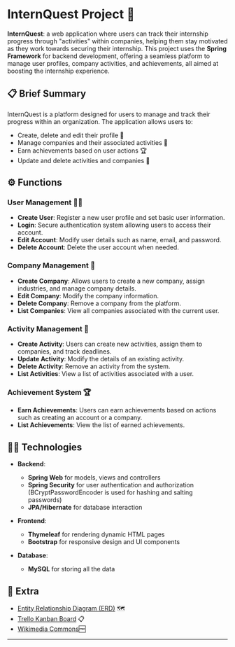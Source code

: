 # InternQuest Project 🚀

**InternQuest**: a web application where users can track their internship progress through "activities" within companies, helping them stay motivated as they work towards securing their internship. This project uses the **Spring Framework** for backend development, offering a seamless platform to manage user profiles, company activities, and achievements, all aimed at boosting the internship experience.

## 📋 Brief Summary

InternQuest is a platform designed for users to manage and track their progress within an organization. The application allows users to:

- Create, delete and edit their profile 👤
- Manage companies and their associated activities 🏢
- Earn achievements based on user actions 🏆
- Update and delete activities and companies 🔧

## ⚙️ Functions

### User Management 🧑‍💼
- **Create User**: Register a new user profile and set basic user information.
- **Login**: Secure authentication system allowing users to access their account.
- **Edit Account**: Modify user details such as name, email, and password.
- **Delete Account**: Delete the user account when needed.

### Company Management 🏢
- **Create Company**: Allows users to create a new company, assign industries, and manage company details.
- **Edit Company**: Modify the company information.
- **Delete Company**: Remove a company from the platform.
- **List Companies**: View all companies associated with the current user.

### Activity Management 📅
- **Create Activity**: Users can create new activities, assign them to companies, and track deadlines.
- **Update Activity**: Modify the details of an existing activity.
- **Delete Activity**: Remove an activity from the system.
- **List Activities**: View a list of activities associated with a user.

### Achievement System 🏆
- **Earn Achievements**: Users can earn achievements based on actions such as creating an account or a company.
- **List Achievements**: View the list of earned achievements.

## 🧑‍💻 Technologies

- **Backend**: 
    - **Spring Web** for models, views and controllers 
    - **Spring Security** for user authentication and authorization (BCryptPasswordEncoder is used for hashing and salting passwords)
    - **JPA/Hibernate** for database interaction

- **Frontend**:
    - **Thymeleaf** for rendering dynamic HTML pages
    - **Bootstrap** for responsive design and UI components
    

- **Database**:
    - **MySQL** for storing all the data

## 🌟 Extra

- [Entity Relationship Diagram (ERD)](https://imgur.com/a/hi91uwx) 🗺️
- [Trello Kanban Board](https://trello.com/b/v5k4sJ6D/kanban-java-advanced-internquest) 📋
- [Wikimedia Commons](https://commons.wikimedia.org/wiki/Main_Page)🆓


---
